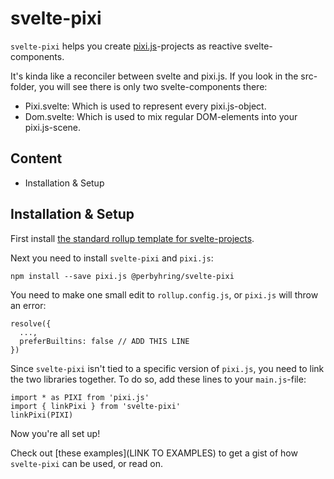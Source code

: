 # svelte-pixi

`svelte-pixi` helps you create [pixi.js](https://www.pixijs.com/)-projects as reactive svelte-components.

It's kinda like a reconciler between svelte and pixi.js. If you look in the src-folder, you will see there is only two svelte-components there:

- Pixi.svelte: Which is used to represent every pixi.js-object.
- Dom.svelte: Which is used to mix regular DOM-elements into your pixi.js-scene.

## Content

- Installation & Setup

## Installation & Setup

First install [the standard rollup template for svelte-projects](https://github.com/sveltejs/template).

Next you need to install `svelte-pixi` and `pixi.js`:
```
npm install --save pixi.js @perbyhring/svelte-pixi
```

You need to make one small edit to `rollup.config.js`, or `pixi.js` will throw an error:
```
resolve({
  ...,
  preferBuiltins: false // ADD THIS LINE
})
```

Since `svelte-pixi` isn't tied to a specific version of `pixi.js`, you need to link the two libraries together. To do so, add these lines to your `main.js`-file:
```
import * as PIXI from 'pixi.js'
import { linkPixi } from 'svelte-pixi'
linkPixi(PIXI)
```

Now you're all set up!

Check out [these examples](LINK TO EXAMPLES) to get a gist of how `svelte-pixi` can be used, or read on.
